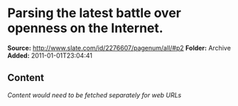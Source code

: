 # Parsing the latest battle over openness on the Internet.

**Source:** http://www.slate.com/id/2276607/pagenum/all/#p2
**Folder:** Archive
**Added:** 2011-01-01T23:04:41




## Content
*Content would need to be fetched separately for web URLs*
